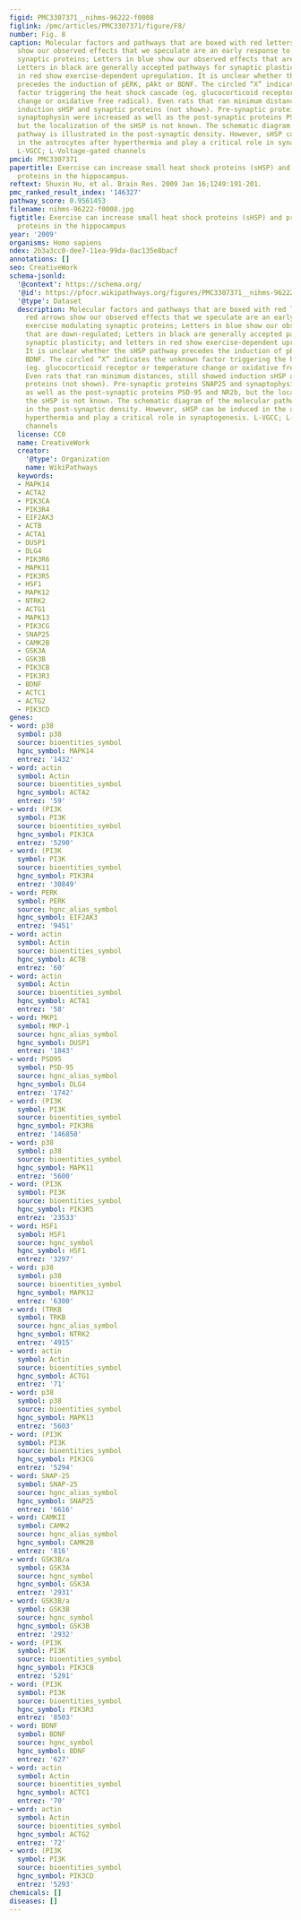 ```yaml
---
figid: PMC3307371__nihms-96222-f0008
figlink: /pmc/articles/PMC3307371/figure/F8/
number: Fig. 8
caption: Molecular factors and pathways that are boxed with red letters and red arrows
  show our observed effects that we speculate are an early response to exercise modulating
  synaptic proteins; Letters in blue show our observed effects that are down-regulated;
  Letters in black are generally accepted pathways for synaptic plasticity; and letters
  in red show exercise-dependent upregulation. It is unclear whether the sHSP pathway
  precedes the induction of pERK, pAkt or BDNF. The circled “X” indicates the unknown
  factor triggering the heat shock cascade (eg. glucocorticoid receptor or temperature
  change or oxidative free radical). Even rats that ran minimum distances, still showed
  induction sHSP and synaptic proteins (not shown). Pre-synaptic proteins SNAP25 and
  synaptophysin were increased as well as the post-synaptic proteins PSD-95 and NR2b,
  but the localization of the sHSP is not known. The schematic diagram of the molecular
  pathway is illustrated in the post-synaptic density. However, sHSP can be induced
  in the astrocytes after hyperthermia and play a critical role in synaptogenesis.
  L-VGCC; L-Voltage-gated channels
pmcid: PMC3307371
papertitle: Exercise can increase small heat shock proteins (sHSP) and pre- and post-synaptic
  proteins in the hippocampus.
reftext: Shuxin Hu, et al. Brain Res. 2009 Jan 16;1249:191-201.
pmc_ranked_result_index: '146327'
pathway_score: 0.9561453
filename: nihms-96222-f0008.jpg
figtitle: Exercise can increase small heat shock proteins (sHSP) and pre- and post-synaptic
  proteins in the hippocampus
year: '2009'
organisms: Homo sapiens
ndex: 2b3a3cc0-dee7-11ea-99da-0ac135e8bacf
annotations: []
seo: CreativeWork
schema-jsonld:
  '@context': https://schema.org/
  '@id': https://pfocr.wikipathways.org/figures/PMC3307371__nihms-96222-f0008.html
  '@type': Dataset
  description: Molecular factors and pathways that are boxed with red letters and
    red arrows show our observed effects that we speculate are an early response to
    exercise modulating synaptic proteins; Letters in blue show our observed effects
    that are down-regulated; Letters in black are generally accepted pathways for
    synaptic plasticity; and letters in red show exercise-dependent upregulation.
    It is unclear whether the sHSP pathway precedes the induction of pERK, pAkt or
    BDNF. The circled “X” indicates the unknown factor triggering the heat shock cascade
    (eg. glucocorticoid receptor or temperature change or oxidative free radical).
    Even rats that ran minimum distances, still showed induction sHSP and synaptic
    proteins (not shown). Pre-synaptic proteins SNAP25 and synaptophysin were increased
    as well as the post-synaptic proteins PSD-95 and NR2b, but the localization of
    the sHSP is not known. The schematic diagram of the molecular pathway is illustrated
    in the post-synaptic density. However, sHSP can be induced in the astrocytes after
    hyperthermia and play a critical role in synaptogenesis. L-VGCC; L-Voltage-gated
    channels
  license: CC0
  name: CreativeWork
  creator:
    '@type': Organization
    name: WikiPathways
  keywords:
  - MAPK14
  - ACTA2
  - PIK3CA
  - PIK3R4
  - EIF2AK3
  - ACTB
  - ACTA1
  - DUSP1
  - DLG4
  - PIK3R6
  - MAPK11
  - PIK3R5
  - HSF1
  - MAPK12
  - NTRK2
  - ACTG1
  - MAPK13
  - PIK3CG
  - SNAP25
  - CAMK2B
  - GSK3A
  - GSK3B
  - PIK3CB
  - PIK3R3
  - BDNF
  - ACTC1
  - ACTG2
  - PIK3CD
genes:
- word: p38
  symbol: p38
  source: bioentities_symbol
  hgnc_symbol: MAPK14
  entrez: '1432'
- word: actin
  symbol: Actin
  source: bioentities_symbol
  hgnc_symbol: ACTA2
  entrez: '59'
- word: (PI3K
  symbol: PI3K
  source: bioentities_symbol
  hgnc_symbol: PIK3CA
  entrez: '5290'
- word: (PI3K
  symbol: PI3K
  source: bioentities_symbol
  hgnc_symbol: PIK3R4
  entrez: '30849'
- word: PERK
  symbol: PERK
  source: hgnc_alias_symbol
  hgnc_symbol: EIF2AK3
  entrez: '9451'
- word: actin
  symbol: Actin
  source: bioentities_symbol
  hgnc_symbol: ACTB
  entrez: '60'
- word: actin
  symbol: Actin
  source: bioentities_symbol
  hgnc_symbol: ACTA1
  entrez: '58'
- word: MKP1
  symbol: MKP-1
  source: hgnc_alias_symbol
  hgnc_symbol: DUSP1
  entrez: '1843'
- word: PSD95
  symbol: PSD-95
  source: hgnc_alias_symbol
  hgnc_symbol: DLG4
  entrez: '1742'
- word: (PI3K
  symbol: PI3K
  source: bioentities_symbol
  hgnc_symbol: PIK3R6
  entrez: '146850'
- word: p38
  symbol: p38
  source: bioentities_symbol
  hgnc_symbol: MAPK11
  entrez: '5600'
- word: (PI3K
  symbol: PI3K
  source: bioentities_symbol
  hgnc_symbol: PIK3R5
  entrez: '23533'
- word: HSF1
  symbol: HSF1
  source: hgnc_symbol
  hgnc_symbol: HSF1
  entrez: '3297'
- word: p38
  symbol: p38
  source: bioentities_symbol
  hgnc_symbol: MAPK12
  entrez: '6300'
- word: (TRKB
  symbol: TRKB
  source: hgnc_alias_symbol
  hgnc_symbol: NTRK2
  entrez: '4915'
- word: actin
  symbol: Actin
  source: bioentities_symbol
  hgnc_symbol: ACTG1
  entrez: '71'
- word: p38
  symbol: p38
  source: bioentities_symbol
  hgnc_symbol: MAPK13
  entrez: '5603'
- word: (PI3K
  symbol: PI3K
  source: bioentities_symbol
  hgnc_symbol: PIK3CG
  entrez: '5294'
- word: SNAP-25
  symbol: SNAP-25
  source: hgnc_alias_symbol
  hgnc_symbol: SNAP25
  entrez: '6616'
- word: CAMKII
  symbol: CAMK2
  source: hgnc_alias_symbol
  hgnc_symbol: CAMK2B
  entrez: '816'
- word: GSK3B/a
  symbol: GSK3A
  source: hgnc_symbol
  hgnc_symbol: GSK3A
  entrez: '2931'
- word: GSK3B/a
  symbol: GSK3B
  source: hgnc_symbol
  hgnc_symbol: GSK3B
  entrez: '2932'
- word: (PI3K
  symbol: PI3K
  source: bioentities_symbol
  hgnc_symbol: PIK3CB
  entrez: '5291'
- word: (PI3K
  symbol: PI3K
  source: bioentities_symbol
  hgnc_symbol: PIK3R3
  entrez: '8503'
- word: BDNF
  symbol: BDNF
  source: hgnc_symbol
  hgnc_symbol: BDNF
  entrez: '627'
- word: actin
  symbol: Actin
  source: bioentities_symbol
  hgnc_symbol: ACTC1
  entrez: '70'
- word: actin
  symbol: Actin
  source: bioentities_symbol
  hgnc_symbol: ACTG2
  entrez: '72'
- word: (PI3K
  symbol: PI3K
  source: bioentities_symbol
  hgnc_symbol: PIK3CD
  entrez: '5293'
chemicals: []
diseases: []
---
```

